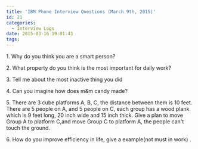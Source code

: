 ```yaml
---
title: 'IBM Phone Interview Questions (March 9th, 2015)'
id: 21
categories:
  - Interview Logs
date: 2015-03-16 19:01:43
tags:
---
```


1\. Why do you think you are a smart person?

2\. What property do you think is the most important for daily work?

3\. Tell me about the most inactive thing you did

4\. Can you imagine how does m&amp;m candy made?

5\. There are 3 cube platforms A, B, C, the distance between them is 10 feet. There are 5 people on A, and 5 people on C, each group has a wood plank which is 9 feet long, 20 inch wide and 15 inch thick. Give a plan to move Group A to platform C,and move Group C to platform A, the people can't touch the ground.

6\. How do you improve efficiency in life, give a example(not must in work) .